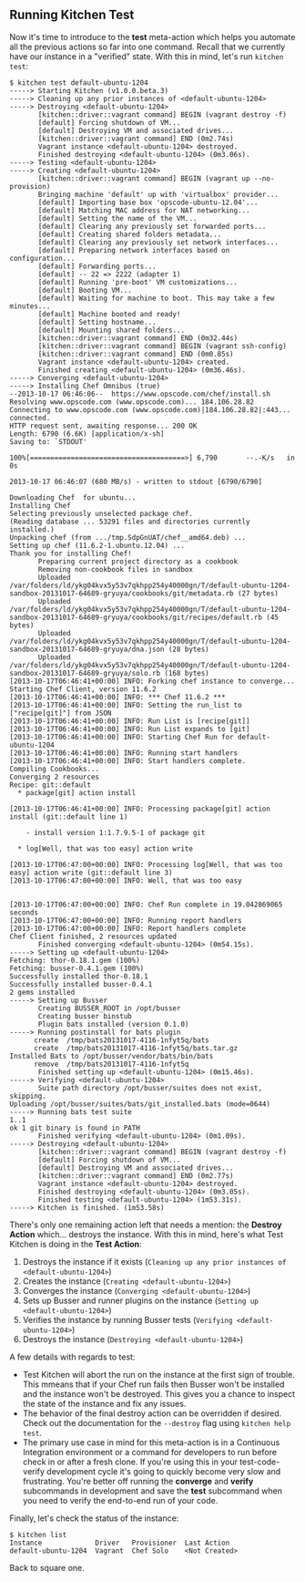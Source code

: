 ## Running Kitchen Test

Now it's time to introduce to the **test** meta-action which helps you automate all the previous actions so far into one command. Recall that we currently have our instance in a "verified" state. With this in mind, let's run `kitchen test`:

```
$ kitchen test default-ubuntu-1204
-----> Starting Kitchen (v1.0.0.beta.3)
-----> Cleaning up any prior instances of <default-ubuntu-1204>
-----> Destroying <default-ubuntu-1204>
       [kitchen::driver::vagrant command] BEGIN (vagrant destroy -f)
       [default] Forcing shutdown of VM...
       [default] Destroying VM and associated drives...
       [kitchen::driver::vagrant command] END (0m2.74s)
       Vagrant instance <default-ubuntu-1204> destroyed.
       Finished destroying <default-ubuntu-1204> (0m3.06s).
-----> Testing <default-ubuntu-1204>
-----> Creating <default-ubuntu-1204>
       [kitchen::driver::vagrant command] BEGIN (vagrant up --no-provision)
       Bringing machine 'default' up with 'virtualbox' provider...
       [default] Importing base box 'opscode-ubuntu-12.04'...
       [default] Matching MAC address for NAT networking...
       [default] Setting the name of the VM...
       [default] Clearing any previously set forwarded ports...
       [default] Creating shared folders metadata...
       [default] Clearing any previously set network interfaces...
       [default] Preparing network interfaces based on configuration...
       [default] Forwarding ports...
       [default] -- 22 => 2222 (adapter 1)
       [default] Running 'pre-boot' VM customizations...
       [default] Booting VM...
       [default] Waiting for machine to boot. This may take a few minutes...
       [default] Machine booted and ready!
       [default] Setting hostname...
       [default] Mounting shared folders...
       [kitchen::driver::vagrant command] END (0m32.44s)
       [kitchen::driver::vagrant command] BEGIN (vagrant ssh-config)
       [kitchen::driver::vagrant command] END (0m0.85s)
       Vagrant instance <default-ubuntu-1204> created.
       Finished creating <default-ubuntu-1204> (0m36.46s).
-----> Converging <default-ubuntu-1204>
-----> Installing Chef Omnibus (true)
--2013-10-17 06:46:06--  https://www.opscode.com/chef/install.sh
Resolving www.opscode.com (www.opscode.com)... 184.106.28.82
Connecting to www.opscode.com (www.opscode.com)|184.106.28.82|:443... connected.
HTTP request sent, awaiting response... 200 OK
Length: 6790 (6.6K) [application/x-sh]
Saving to: `STDOUT'

100%[======================================>] 6,790       --.-K/s   in 0s

2013-10-17 06:46:07 (680 MB/s) - written to stdout [6790/6790]

Downloading Chef  for ubuntu...
Installing Chef
Selecting previously unselected package chef.
(Reading database ... 53291 files and directories currently installed.)
Unpacking chef (from .../tmp.SdpGnUAT/chef__amd64.deb) ...
Setting up chef (11.6.2-1.ubuntu.12.04) ...
Thank you for installing Chef!
       Preparing current project directory as a cookbook
       Removing non-cookbook files in sandbox
       Uploaded /var/folders/ld/ykg04kvx5y53v7qkhpp254y40000gn/T/default-ubuntu-1204-sandbox-20131017-64689-gryuya/cookbooks/git/metadata.rb (27 bytes)
       Uploaded /var/folders/ld/ykg04kvx5y53v7qkhpp254y40000gn/T/default-ubuntu-1204-sandbox-20131017-64689-gryuya/cookbooks/git/recipes/default.rb (45 bytes)
       Uploaded /var/folders/ld/ykg04kvx5y53v7qkhpp254y40000gn/T/default-ubuntu-1204-sandbox-20131017-64689-gryuya/dna.json (28 bytes)
       Uploaded /var/folders/ld/ykg04kvx5y53v7qkhpp254y40000gn/T/default-ubuntu-1204-sandbox-20131017-64689-gryuya/solo.rb (168 bytes)
[2013-10-17T06:46:41+00:00] INFO: Forking chef instance to converge...
Starting Chef Client, version 11.6.2
[2013-10-17T06:46:41+00:00] INFO: *** Chef 11.6.2 ***
[2013-10-17T06:46:41+00:00] INFO: Setting the run_list to ["recipe[git]"] from JSON
[2013-10-17T06:46:41+00:00] INFO: Run List is [recipe[git]]
[2013-10-17T06:46:41+00:00] INFO: Run List expands to [git]
[2013-10-17T06:46:41+00:00] INFO: Starting Chef Run for default-ubuntu-1204
[2013-10-17T06:46:41+00:00] INFO: Running start handlers
[2013-10-17T06:46:41+00:00] INFO: Start handlers complete.
Compiling Cookbooks...
Converging 2 resources
Recipe: git::default
  * package[git] action install

[2013-10-17T06:46:41+00:00] INFO: Processing package[git] action install (git::default line 1)

    - install version 1:1.7.9.5-1 of package git

  * log[Well, that was too easy] action write

[2013-10-17T06:47:00+00:00] INFO: Processing log[Well, that was too easy] action write (git::default line 3)
[2013-10-17T06:47:00+00:00] INFO: Well, that was too easy


[2013-10-17T06:47:00+00:00] INFO: Chef Run complete in 19.042869065 seconds
[2013-10-17T06:47:00+00:00] INFO: Running report handlers
[2013-10-17T06:47:00+00:00] INFO: Report handlers complete
Chef Client finished, 2 resources updated
       Finished converging <default-ubuntu-1204> (0m54.15s).
-----> Setting up <default-ubuntu-1204>
Fetching: thor-0.18.1.gem (100%)
Fetching: busser-0.4.1.gem (100%)
Successfully installed thor-0.18.1
Successfully installed busser-0.4.1
2 gems installed
-----> Setting up Busser
       Creating BUSSER_ROOT in /opt/busser
       Creating busser binstub
       Plugin bats installed (version 0.1.0)
-----> Running postinstall for bats plugin
      create  /tmp/bats20131017-4116-1nfyt5q/bats
      create  /tmp/bats20131017-4116-1nfyt5q/bats.tar.gz
Installed Bats to /opt/busser/vendor/bats/bin/bats
      remove  /tmp/bats20131017-4116-1nfyt5q
       Finished setting up <default-ubuntu-1204> (0m15.46s).
-----> Verifying <default-ubuntu-1204>
       Suite path directory /opt/busser/suites does not exist, skipping.
Uploading /opt/busser/suites/bats/git_installed.bats (mode=0644)
-----> Running bats test suite
1..1
ok 1 git binary is found in PATH
       Finished verifying <default-ubuntu-1204> (0m1.09s).
-----> Destroying <default-ubuntu-1204>
       [kitchen::driver::vagrant command] BEGIN (vagrant destroy -f)
       [default] Forcing shutdown of VM...
       [default] Destroying VM and associated drives...
       [kitchen::driver::vagrant command] END (0m2.77s)
       Vagrant instance <default-ubuntu-1204> destroyed.
       Finished destroying <default-ubuntu-1204> (0m3.05s).
       Finished testing <default-ubuntu-1204> (1m53.31s).
-----> Kitchen is finished. (1m53.58s)
```

There's only one remaining action left that needs a mention: the **Destroy Action** which... destroys the instance. With this in mind, here's what Test Kitchen is doing in the **Test Action**:

1. Destroys the instance if it exists (`Cleaning up any prior instances of <default-ubuntu-1204>`)
2. Creates the instance (`Creating <default-ubuntu-1204>`)
3. Converges the instance (`Converging <default-ubuntu-1204>`)
4. Sets up Busser and runner plugins on the instance (`Setting up <default-ubuntu-1204>`)
5. Verifies the instance by running Busser tests (`Verifying <default-ubuntu-1204>`)
6. Destroys the instance (`Destroying <default-ubuntu-1204>`)

A few details with regards to test:

* Test Kitchen will abort the run on the instance at the first sign of trouble. This mmeans that if your Chef run fails then Busser won't be installed and the instance won't be destroyed. This gives you a chance to inspect the state of the instance and fix any issues.
* The behavior of the final destroy action can be overridden if desired. Check out the documentation for the `--destroy` flag using `kitchen help test`.
* The primary use case in mind for this meta-action is in a Continuous Integration environment or a command for developers to run before check in or after a fresh clone. If you're using this in your test-code-verify development cycle it's going to quickly become very slow and frustrating. You're better off running the **converge** and **verify** subcommands in development and save the **test** subcommand when you need to verify the end-to-end run of your code.

Finally, let's check the status of the instance:

```
$ kitchen list
Instance             Driver   Provisioner  Last Action
default-ubuntu-1204  Vagrant  Chef Solo    <Not Created>
```

Back to square one.
